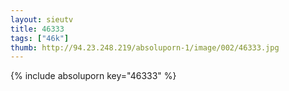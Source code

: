 ```yaml
--- 
layout: sieutv
title: 46333
tags: ["46k"]
thumb: http://94.23.248.219/absoluporn-1/image/002/46333.jpg
---
```

{% include absoluporn key="46333" %} 
